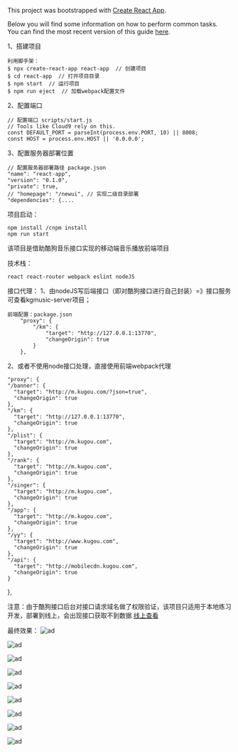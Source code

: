 This project was bootstrapped with [Create React App](https://github.com/facebook/create-react-app).

Below you will find some information on how to perform common tasks.<br>
You can find the most recent version of this guide [here](https://github.com/facebook/create-react-app/blob/master/packages/react-scripts/template/README.md).

1、搭建项目

    利用脚手架：
    $ npx create-react-app react-app  // 创建项目
    $ cd react-app  // 打开项目目录
    $ npm start  // 运行项目
    $ npm run eject  // 加载webpack配置文件

2、配置端口

    // 配置端口 scripts/start.js
    // Tools like Cloud9 rely on this.
    const DEFAULT_PORT = parseInt(process.env.PORT, 10) || 8008;
    const HOST = process.env.HOST || '0.0.0.0';   

3、配置服务器部署位置

    // 配置服务器部署路径 package.json
    "name": "react-app",
    "version": "0.1.0",
    "private": true,
    // "homepage": "/newui", // 实现二级目录部署
    "dependencies": {....

项目启动：

  	npm install /cnpm install
  	npm run start

该项目是借助酷狗音乐接口实现的移动端音乐播放前端项目

技术栈：

 	react react-router webpack eslint nodeJS

接口代理：
1、由nodeJS写后端接口（即对酷狗接口进行自己封装）=》接口服务可查看kgmusic-server项目；
	
	前端配置：package.json
     	"proxy": {
           	"/km": {
          		"target": "http://127.0.0.1:13770",
         	 	"changeOrigin": true
        	}
      	},
	
 2、或者不使用node接口处理，直接使用前端webpack代理
   
   	"proxy": {
    "/banner": {
      "target": "http://m.kugou.com/?json=true",
      "changeOrigin": true
    },
    "/km": {
      "target": "http://127.0.0.1:13770",
      "changeOrigin": true
    },
    "/plist": {
      "target": "http://m.kugou.com",
      "changeOrigin": true
    },
    "/rank": {
      "target": "http://m.kugou.com",
      "changeOrigin": true
    },
    "/singer": {
      "target": "http://m.kugou.com",
      "changeOrigin": true
    },
    "/app": {
      "target": "http://m.kugou.com",
      "changeOrigin": true
    },
    "/yy": {
      "target": "http://www.kugou.com",
      "changeOrigin": true
    },
    "/api": {
      "target": "http://mobilecdn.kugou.com",
      "changeOrigin": true
    }
  },
 
 
 注意：由于酷狗接口后台对接口请求域名做了权限验证，该项目只适用于本地练习开发，部署到线上，会出现接口获取不到数据 [线上查看](http://m.xuguoqian.com/)
 
 最终效果：
![ad](https://github.com/mugongxu/kgmusic/blob/master/20190306105013.jpg)

![ad](https://github.com/mugongxu/kgmusic/blob/master/20190306105043.jpg)

![ad](https://github.com/mugongxu/kgmusic/blob/master/20190306105056.jpg)

![ad](https://github.com/mugongxu/kgmusic/blob/master/20190306105109.jpg)

![ad](https://github.com/mugongxu/kgmusic/blob/master/20190306105150.jpg)

![ad](https://github.com/mugongxu/kgmusic/blob/master/20190306105204.jpg)

![ad](https://github.com/mugongxu/kgmusic/blob/master/20190306105223.jpg)

![ad](https://github.com/mugongxu/kgmusic/blob/master/20190306105230.jpg)

![ad](https://github.com/mugongxu/kgmusic/blob/master/20190306105239.jpg)

